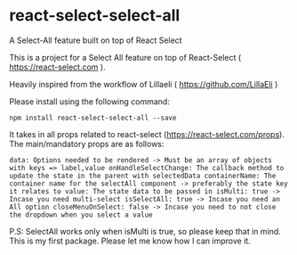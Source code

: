 # react-select-select-all
A Select-All feature built on top of React Select

This is a project for a Select All feature on top of React-Select ( https://react-select.com ).

Heavily inspired from the workflow of Lillaeli ( https://github.com/LillaEli )

Please install using the following command:

`npm install react-select-select-all --save`

It takes in all props related to react-select (https://react-select.com/props). The main/mandatory props are as follows:

`data: Options needed to be rendered -> Must be an array of objects with keys => label,value
onHandleSelectChange: The callback method to update the state in the parent with selectedData
containerName: The container name for the selectAll component -> preferably the state key it relates to
value: The state data to be passed in
isMulti: true -> Incase you need multi-select
isSelectAll: true -> Incase you need an All option
closeMenuOnSelect: false -> Incase you need to not close the dropdown when you select a value `

P.S: SelectAll works only when isMulti is true, so please keep that in mind.
This is my first package. Please let me know how I can improve it.
